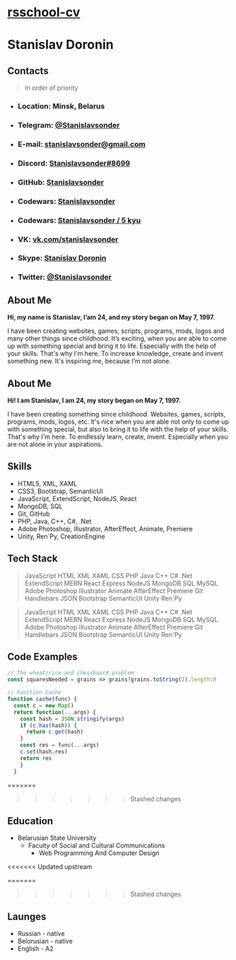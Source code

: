 # [rsschool-cv](https://stanislavsonder.github.io/rsschool-cv/)
# Stanislav Doronin

## Contacts
> In order of priority
- ### Location: Minsk, Belarus
- ### Telegram: [@Stanislavsonder](https://t.me/stanisalvsonder)
- ### E-mail: [stanislavsonder@gmail.com](mailto:stanislavsonder@gmail.com)
- ### Discord: [Stanislavsonder#8699](https://discordapp.com/users/200292959906693120)
- ### GitHub: [Stanislavsonder](https://github.com/Stanislavsonder)
- ### Codewars: [Stanislavsonder](https://www.codewars.com/users/Stanislavsonder)
- ### Codewars: [Stanislavsonder / 5 kyu](https://www.codewars.com/users/Stanislavsonder)
- ### VK: [vk.com/stanislavsonder](https://vk.com/stanislavsonder)
- ### Skype: [Stanislav Doronin](https://join.skype.com/invite/CDQw58rxb2P2)
- ### Twitter: [@Stanislavsonder](https://twitter.com/Stanislavsonder)


## About Me
**Hi, my name is Stanislav, I’am 24, and my story began on May 7, 1997.**

I have been creating websites, games, scripts, programs, mods, logos and many other things since childhood. It’s exciting, when you are able to come up with something special and bring it to life. Especially with the help of your skills. That's why I'm here. To increase knowledge, create and invent something new. It's inspiring me, because I’m not alone.

## About Me
**Hi! I am Stanislav, I am 24, my story began on May 7, 1997.**

I have been creating something since childhood. Websites, games, scripts, programs, mods, logos, etc. It's nice when you are able not only to come up with something special, but also to bring it to life with the help of your skills. That's why I'm here. To endlessly learn, create, invent. Especially when you are not alone in your aspirations.

## Skills 
- HTML5, XML, XAML
- CSS3, Bootstrap, SemanticUI
- JavaScript, ExtendScript, NodeJS, React
- MongoDB, SQL
- Git, GitHub
- PHP, Java, C++, C#, .Net
- Adobe Photoshop, Illustrator, AfterEffect, Animate, Premiere
- Unity, Ren\`Py, CreationEngine


## Tech Stack
> JavaScript HTML XML XAML CSS PHP Java C++ C# .Net ExtendScript MERN React Express NodeJS MongoDB SQL MySQL Adobe Photoshop Illustrator Animate AfterEffect Premiere Git Handlebars JSON Bootstrap SemanticUI Unity Ren\`Py


> JavaScript HTML XML XAML CSS PHP Java C++ C# .Net ExtendScript MERN React Express NodeJS MongoDB SQL MySQL Adobe Photoshop Illustrator Animate AfterEffect Premiere Git Handlebars JSON Bootstrap SemanticUI Unity Ren\`Py

## Code Examples
```js
// The wheat/rice and chessboard problem
const squaresNeeded = grains => grains?grains.toString(2).length:0
```
``` js
// Function Cache
function cache(func) {
  const c = new Map()
  return function(...args) {
    const hash = JSON.stringify(args)
    if (c.has(hash)) {
      return c.get(hash)
    }
    const res = func(...args)
    c.set(hash,res)
    return res
    }
  }
```
=======
>>>>>>> Stashed changes
## Education
- Belarusian State University
  - Faculty of Social and Cultural Communications
    - Web Programming And Computer Design

<<<<<<< Updated upstream

=======
>>>>>>> Stashed changes
## Launges 
- Russian - native
- Belorusian - native
- English - A2
